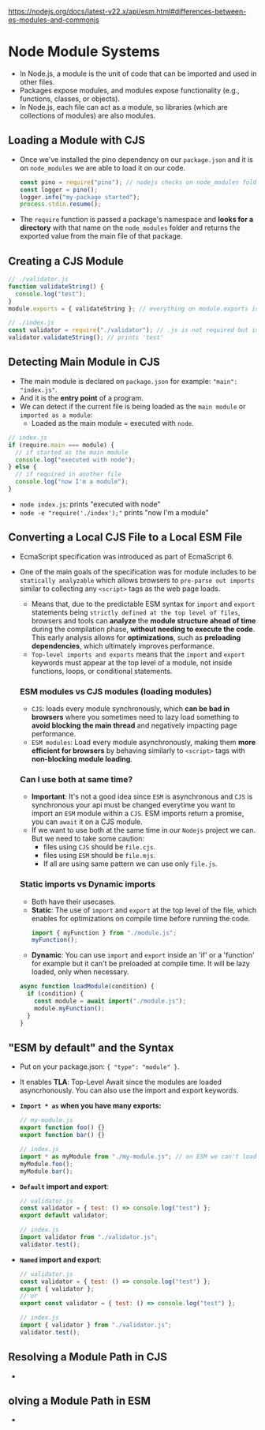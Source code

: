 https://nodejs.org/docs/latest-v22.x/api/esm.html#differences-between-es-modules-and-commonjs

# Node Module Systems

- In Node.js, a module is the unit of code that can be imported and used in other files.
- Packages expose modules, and modules expose functionality (e.g., functions, classes, or objects).
- In Node.js, each file can act as a module, so libraries (which are collections of modules) are also modules.

## Loading a Module with CJS

- Once we've installed the pino dependency on our `package.json` and it is on `node_modules` we are able to load it on our code.
  ```javascript
  const pino = require("pino"); // nodejs checks on node_modules folder for 'pino' and return its main exported file.
  const logger = pino();
  logger.info("my-package started");
  process.stdin.resume();
  ```
- The `require` function is passed a package's namespace and **looks for a directory** with that name on the `node_modules` folder and returns the exported value from the main file of that package.

## Creating a CJS Module

```javascript
// ./validator.js
function validateString() {
  console.log("test");
}
module.exports = { validateString }; // everything on module.exports is exported as a CJS module

// ./index.js
const validator = require("./validator"); // .js is not required but is accepted
validator.validateString(); // prints 'test'
```

## Detecting Main Module in CJS

- The main module is declared on `package.json` for example: `"main": "index.js"`.
- And it is the **entry point** of a program.
- We can detect if the current file is being loaded as the `main module` or `imported as a module`:
  - Loaded as the main module = executed with `node`.

```javascript
// index.js
if (require.main === module) {
  // if started as the main module
  console.log("executed with node");
} else {
  // if required in another file
  console.log("now I'm a module");
}
```

- `node index.js`: prints "executed with node"
- `node -e "require('./index');"` prints "now I'm a module"

## Converting a Local CJS File to a Local ESM File

- EcmaScript specification was introduced as part of EcmaScript 6.
- One of the main goals of the specification was for module includes to be `statically analyzable` which allows browsers to `pre-parse out imports` similar to collecting any `<script>` tags as the web page loads.

  - Means that, due to the predictable ESM syntax for `import` and `export` statements being `strictly defined at the top level of files`, browsers and tools can **analyze** the **module structure ahead of time** during the compilation phase, **without needing to execute the code**. This early analysis allows for **optimizations**, such as **preloading dependencies**, which ultimately improves performance.
  - `Top-level imports and exports` means that the `import` and `export` keywords must appear at the top level of a module, not inside functions, loops, or conditional statements.

  ### ESM modules vs CJS modules (loading modules)

  - `CJS`: loads every module synchronously, which **can be bad in browsers** where you sometimes need to lazy load something to **avoid blocking the main thread** and negatively impacting page performance.
  - `ESM modules`: Load every module asynchronously, making them **more efficient for browsers** by behaving similarly to `<script>` tags with **non-blocking module loading**.

  ### Can I use both at same time?

  - **Important**: It's not a good idea since `ESM` is asynchronous and `CJS` is synchronous your api must be changed everytime you want to import an `ESM` module within a `CJS`. ESM imports return a promise, you can `await` it on a CJS module.
  - If we want to use both at the same time in our `Nodejs` project we can. But we need to take some caution:
    - files using `CJS` should be `file.cjs`.
    - files using `ESM` should be `file.mjs`.
    - If all are using same pattern we can use only `file.js`.

  ### Static imports vs Dynamic imports

  - Both have their usecases.
  - **Static**: The use of `import` and `export` at the top level of the file, which enables for optimizations on compile time before running the code.
    ```javascript
    import { myFunction } from "./module.js";
    myFunction();
    ```
  - **Dynamic**: You can use `import` and `export` inside an 'if' or a 'function' for example but it can't be preloaded at compile time. It will be lazy loaded, only when necessary.

  ```javascript
  async function loadModule(condition) {
    if (condition) {
      const module = await import("./module.js");
      module.myFunction();
    }
  }
  ```

## "ESM by default" and the Syntax

- Put on your package.json: `{ "type": "module" }`.
- It enables **TLA**: Top-Level Await since the modules are loaded asyncrhonously. You can also use the import and export keywords.
- **`Import * as` when you have many exports:**

  ```javascript
  // my-module.js
  export function foo() {}
  export function bar() {}

  // index.js
  import * as myModule from "./my-module.js"; // on ESM we can't load modules without the full file name (extension included)
  myModule.foo();
  myModule.bar();
  ```

- **`Default` import and export**:

  ```javascript
  // validator.js
  const validator = { test: () => console.log("test") };
  export default validator;

  // index.js
  import validator from "./validator.js";
  validator.test();
  ```

- **`Named` import and export**:

  ```javascript
  // validator.js
  const validator = { test: () => console.log("test") };
  export { validator };
  // or
  export const validator = { test: () => console.log("test") };

  // index.js
  import { validator } from "./validator.js";
  validator.test();
  ```

## Resolving a Module Path in CJS

-

## olving a Module Path in ESM

-
